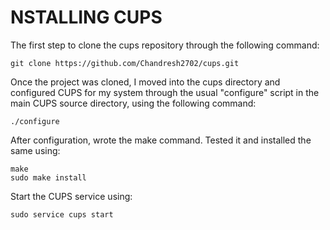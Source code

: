 # NSTALLING CUPS
The first step to clone the cups repository through the following command:

``` 
git clone https://github.com/Chandresh2702/cups.git
```

Once the project was cloned, I moved into the cups directory and configured CUPS for my system through the usual "configure" script in the main CUPS source directory, using the following command:
```
./configure
````
After configuration, wrote the make command. Tested it and installed the same using:
```
make 
sudo make install
```
Start the CUPS service using:
```
sudo service cups start
```
